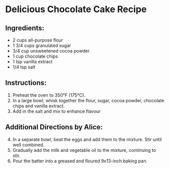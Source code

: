 # Delicious Chocolate Cake Recipe

## Ingredients:
- 2 cups all-purpose flour
- 1 3/4 cups granulated sugar
- 3/4 cup unsweetened cocoa powder
- 1 cup chocolate chips
- 1 tsp vanilla extract
- 1/4 tsp salt

## Instructions:
1. Preheat the oven to 350°F (175°C).
2. In a large bowl, whisk together the flour, sugar, cocoa powder, chocolate chips and vanilla extract.
3. Add in the salt and mix to enhance flavour

## Additional Directions by Alice:
4. In a separate bowl, beat the eggs and add them to the mixture. Stir until well combined.
5. Gradually add the milk and vegetable oil to the mixture, continuing to stir.
6. Pour the batter into a greased and floured 9x13-inch baking pan.